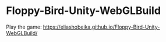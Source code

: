 # Floppy-Bird-Unity-WebGLBuild

Play the game: https://eliashobeika.github.io/Floppy-Bird-Unity-WebGLBuild/
